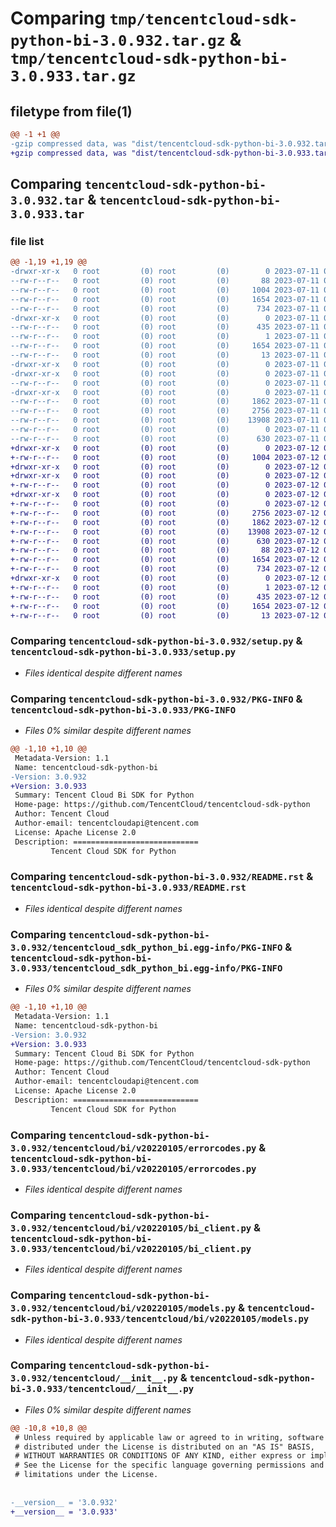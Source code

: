 # Comparing `tmp/tencentcloud-sdk-python-bi-3.0.932.tar.gz` & `tmp/tencentcloud-sdk-python-bi-3.0.933.tar.gz`

## filetype from file(1)

```diff
@@ -1 +1 @@
-gzip compressed data, was "dist/tencentcloud-sdk-python-bi-3.0.932.tar", last modified: Tue Jul 11 00:31:13 2023, max compression
+gzip compressed data, was "dist/tencentcloud-sdk-python-bi-3.0.933.tar", last modified: Wed Jul 12 00:19:55 2023, max compression
```

## Comparing `tencentcloud-sdk-python-bi-3.0.932.tar` & `tencentcloud-sdk-python-bi-3.0.933.tar`

### file list

```diff
@@ -1,19 +1,19 @@
-drwxr-xr-x   0 root         (0) root         (0)        0 2023-07-11 00:31:13.000000 tencentcloud-sdk-python-bi-3.0.932/
--rw-r--r--   0 root         (0) root         (0)       88 2023-07-11 00:31:13.000000 tencentcloud-sdk-python-bi-3.0.932/setup.cfg
--rw-r--r--   0 root         (0) root         (0)     1004 2023-07-11 00:31:13.000000 tencentcloud-sdk-python-bi-3.0.932/setup.py
--rw-r--r--   0 root         (0) root         (0)     1654 2023-07-11 00:31:13.000000 tencentcloud-sdk-python-bi-3.0.932/PKG-INFO
--rw-r--r--   0 root         (0) root         (0)      734 2023-07-11 00:31:13.000000 tencentcloud-sdk-python-bi-3.0.932/README.rst
-drwxr-xr-x   0 root         (0) root         (0)        0 2023-07-11 00:31:13.000000 tencentcloud-sdk-python-bi-3.0.932/tencentcloud_sdk_python_bi.egg-info/
--rw-r--r--   0 root         (0) root         (0)      435 2023-07-11 00:31:13.000000 tencentcloud-sdk-python-bi-3.0.932/tencentcloud_sdk_python_bi.egg-info/SOURCES.txt
--rw-r--r--   0 root         (0) root         (0)        1 2023-07-11 00:31:13.000000 tencentcloud-sdk-python-bi-3.0.932/tencentcloud_sdk_python_bi.egg-info/dependency_links.txt
--rw-r--r--   0 root         (0) root         (0)     1654 2023-07-11 00:31:13.000000 tencentcloud-sdk-python-bi-3.0.932/tencentcloud_sdk_python_bi.egg-info/PKG-INFO
--rw-r--r--   0 root         (0) root         (0)       13 2023-07-11 00:31:13.000000 tencentcloud-sdk-python-bi-3.0.932/tencentcloud_sdk_python_bi.egg-info/top_level.txt
-drwxr-xr-x   0 root         (0) root         (0)        0 2023-07-11 00:31:13.000000 tencentcloud-sdk-python-bi-3.0.932/tencentcloud/
-drwxr-xr-x   0 root         (0) root         (0)        0 2023-07-11 00:31:13.000000 tencentcloud-sdk-python-bi-3.0.932/tencentcloud/bi/
--rw-r--r--   0 root         (0) root         (0)        0 2023-07-11 00:31:13.000000 tencentcloud-sdk-python-bi-3.0.932/tencentcloud/bi/__init__.py
-drwxr-xr-x   0 root         (0) root         (0)        0 2023-07-11 00:31:13.000000 tencentcloud-sdk-python-bi-3.0.932/tencentcloud/bi/v20220105/
--rw-r--r--   0 root         (0) root         (0)     1862 2023-07-11 00:31:13.000000 tencentcloud-sdk-python-bi-3.0.932/tencentcloud/bi/v20220105/errorcodes.py
--rw-r--r--   0 root         (0) root         (0)     2756 2023-07-11 00:31:13.000000 tencentcloud-sdk-python-bi-3.0.932/tencentcloud/bi/v20220105/bi_client.py
--rw-r--r--   0 root         (0) root         (0)    13908 2023-07-11 00:31:13.000000 tencentcloud-sdk-python-bi-3.0.932/tencentcloud/bi/v20220105/models.py
--rw-r--r--   0 root         (0) root         (0)        0 2023-07-11 00:31:13.000000 tencentcloud-sdk-python-bi-3.0.932/tencentcloud/bi/v20220105/__init__.py
--rw-r--r--   0 root         (0) root         (0)      630 2023-07-11 00:31:13.000000 tencentcloud-sdk-python-bi-3.0.932/tencentcloud/__init__.py
+drwxr-xr-x   0 root         (0) root         (0)        0 2023-07-12 00:19:55.000000 tencentcloud-sdk-python-bi-3.0.933/
+-rw-r--r--   0 root         (0) root         (0)     1004 2023-07-12 00:19:55.000000 tencentcloud-sdk-python-bi-3.0.933/setup.py
+drwxr-xr-x   0 root         (0) root         (0)        0 2023-07-12 00:19:55.000000 tencentcloud-sdk-python-bi-3.0.933/tencentcloud/
+drwxr-xr-x   0 root         (0) root         (0)        0 2023-07-12 00:19:55.000000 tencentcloud-sdk-python-bi-3.0.933/tencentcloud/bi/
+-rw-r--r--   0 root         (0) root         (0)        0 2023-07-12 00:19:55.000000 tencentcloud-sdk-python-bi-3.0.933/tencentcloud/bi/__init__.py
+drwxr-xr-x   0 root         (0) root         (0)        0 2023-07-12 00:19:55.000000 tencentcloud-sdk-python-bi-3.0.933/tencentcloud/bi/v20220105/
+-rw-r--r--   0 root         (0) root         (0)        0 2023-07-12 00:19:55.000000 tencentcloud-sdk-python-bi-3.0.933/tencentcloud/bi/v20220105/__init__.py
+-rw-r--r--   0 root         (0) root         (0)     2756 2023-07-12 00:19:55.000000 tencentcloud-sdk-python-bi-3.0.933/tencentcloud/bi/v20220105/bi_client.py
+-rw-r--r--   0 root         (0) root         (0)     1862 2023-07-12 00:19:55.000000 tencentcloud-sdk-python-bi-3.0.933/tencentcloud/bi/v20220105/errorcodes.py
+-rw-r--r--   0 root         (0) root         (0)    13908 2023-07-12 00:19:55.000000 tencentcloud-sdk-python-bi-3.0.933/tencentcloud/bi/v20220105/models.py
+-rw-r--r--   0 root         (0) root         (0)      630 2023-07-12 00:19:55.000000 tencentcloud-sdk-python-bi-3.0.933/tencentcloud/__init__.py
+-rw-r--r--   0 root         (0) root         (0)       88 2023-07-12 00:19:55.000000 tencentcloud-sdk-python-bi-3.0.933/setup.cfg
+-rw-r--r--   0 root         (0) root         (0)     1654 2023-07-12 00:19:55.000000 tencentcloud-sdk-python-bi-3.0.933/PKG-INFO
+-rw-r--r--   0 root         (0) root         (0)      734 2023-07-12 00:19:55.000000 tencentcloud-sdk-python-bi-3.0.933/README.rst
+drwxr-xr-x   0 root         (0) root         (0)        0 2023-07-12 00:19:55.000000 tencentcloud-sdk-python-bi-3.0.933/tencentcloud_sdk_python_bi.egg-info/
+-rw-r--r--   0 root         (0) root         (0)        1 2023-07-12 00:19:55.000000 tencentcloud-sdk-python-bi-3.0.933/tencentcloud_sdk_python_bi.egg-info/dependency_links.txt
+-rw-r--r--   0 root         (0) root         (0)      435 2023-07-12 00:19:55.000000 tencentcloud-sdk-python-bi-3.0.933/tencentcloud_sdk_python_bi.egg-info/SOURCES.txt
+-rw-r--r--   0 root         (0) root         (0)     1654 2023-07-12 00:19:55.000000 tencentcloud-sdk-python-bi-3.0.933/tencentcloud_sdk_python_bi.egg-info/PKG-INFO
+-rw-r--r--   0 root         (0) root         (0)       13 2023-07-12 00:19:55.000000 tencentcloud-sdk-python-bi-3.0.933/tencentcloud_sdk_python_bi.egg-info/top_level.txt
```

### Comparing `tencentcloud-sdk-python-bi-3.0.932/setup.py` & `tencentcloud-sdk-python-bi-3.0.933/setup.py`

 * *Files identical despite different names*

### Comparing `tencentcloud-sdk-python-bi-3.0.932/PKG-INFO` & `tencentcloud-sdk-python-bi-3.0.933/PKG-INFO`

 * *Files 0% similar despite different names*

```diff
@@ -1,10 +1,10 @@
 Metadata-Version: 1.1
 Name: tencentcloud-sdk-python-bi
-Version: 3.0.932
+Version: 3.0.933
 Summary: Tencent Cloud Bi SDK for Python
 Home-page: https://github.com/TencentCloud/tencentcloud-sdk-python
 Author: Tencent Cloud
 Author-email: tencentcloudapi@tencent.com
 License: Apache License 2.0
 Description: ============================
         Tencent Cloud SDK for Python
```

### Comparing `tencentcloud-sdk-python-bi-3.0.932/README.rst` & `tencentcloud-sdk-python-bi-3.0.933/README.rst`

 * *Files identical despite different names*

### Comparing `tencentcloud-sdk-python-bi-3.0.932/tencentcloud_sdk_python_bi.egg-info/PKG-INFO` & `tencentcloud-sdk-python-bi-3.0.933/tencentcloud_sdk_python_bi.egg-info/PKG-INFO`

 * *Files 0% similar despite different names*

```diff
@@ -1,10 +1,10 @@
 Metadata-Version: 1.1
 Name: tencentcloud-sdk-python-bi
-Version: 3.0.932
+Version: 3.0.933
 Summary: Tencent Cloud Bi SDK for Python
 Home-page: https://github.com/TencentCloud/tencentcloud-sdk-python
 Author: Tencent Cloud
 Author-email: tencentcloudapi@tencent.com
 License: Apache License 2.0
 Description: ============================
         Tencent Cloud SDK for Python
```

### Comparing `tencentcloud-sdk-python-bi-3.0.932/tencentcloud/bi/v20220105/errorcodes.py` & `tencentcloud-sdk-python-bi-3.0.933/tencentcloud/bi/v20220105/errorcodes.py`

 * *Files identical despite different names*

### Comparing `tencentcloud-sdk-python-bi-3.0.932/tencentcloud/bi/v20220105/bi_client.py` & `tencentcloud-sdk-python-bi-3.0.933/tencentcloud/bi/v20220105/bi_client.py`

 * *Files identical despite different names*

### Comparing `tencentcloud-sdk-python-bi-3.0.932/tencentcloud/bi/v20220105/models.py` & `tencentcloud-sdk-python-bi-3.0.933/tencentcloud/bi/v20220105/models.py`

 * *Files identical despite different names*

### Comparing `tencentcloud-sdk-python-bi-3.0.932/tencentcloud/__init__.py` & `tencentcloud-sdk-python-bi-3.0.933/tencentcloud/__init__.py`

 * *Files 0% similar despite different names*

```diff
@@ -10,8 +10,8 @@
 # Unless required by applicable law or agreed to in writing, software
 # distributed under the License is distributed on an "AS IS" BASIS,
 # WITHOUT WARRANTIES OR CONDITIONS OF ANY KIND, either express or implied.
 # See the License for the specific language governing permissions and
 # limitations under the License.
 
 
-__version__ = '3.0.932'
+__version__ = '3.0.933'
```


